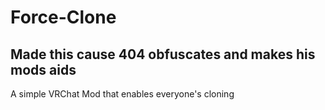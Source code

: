 # Force-Clone
## Made this cause 404 obfuscates and makes his mods aids
A simple VRChat Mod that enables everyone's cloning
